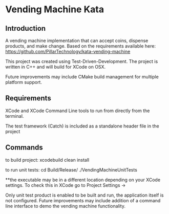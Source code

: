 # Vending Machine Kata

## Introduction
A vending machine implementation that can accept coins, dispense products, and make change. Based on the requirements available here:
https://github.com/PillarTechnology/kata-vending-machine

This project was created using Test-Driven-Development. The project is written in C++ and will
build for XCode on OSX.

Future improvements may include CMake build management for multiple platform support.

## Requirements
XCode and XCode Command Line tools to run from directly from the terminal.

The test framework (Catch) is included as a standalone header file in the project


## Commands
to build project:
    xcodebuild clean install

to run unit tests:
    cd Build/Release/
    ./VendingMachineUnitTests

**the executable may be in a different location depending on your XCode settings. To check this in XCode go to Project Settings ->

Only unit test product is enabled to be built and run, the application itself is not configured. Future improvements may include addition of a command line interface to demo the vending machine functionality.


